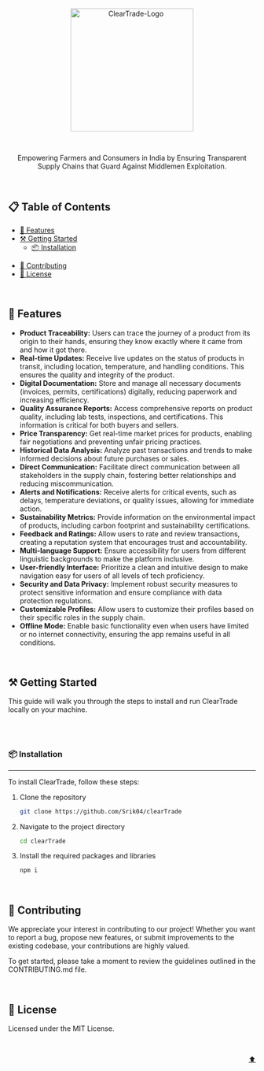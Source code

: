 <br>

<div id="top">
<p align="center">
  <a href="https://github.com/Srik04/clearTrade" target="_blank" rel="noopener noreferrer">
    <img width="250" src="https://i.postimg.cc/zv1WWPsD/Clear-Trade-Logo-photoshopped.png" alt="ClearTrade-Logo">
  </a>
</p> 
</div>

<div align="center">
<!--
[![Status](https://img.shields.io/badge/status-active-success.svg)]()
[![GitHub Issues](https://img.shields.io/github/issues/[Your GitHub Username]/ClearTrade.svg)](https://github.com/[Your GitHub Username]/ClearTrade/issues)
[![GitHub Pull Requests](https://img.shields.io/github/issues-pr/[Your GitHub Username]/ClearTrade)](https://github.com/[Your GitHub Username]/ClearTrade/pulls)
[![License](https://img.shields.io/badge/license-MIT-yellow.svg)](LICENSE.md)
-->
</div>

<br>

<p align="center">Empowering Farmers and Consumers in India by Ensuring Transparent Supply Chains that Guard Against Middlemen Exploitation.</p>

<br>

## 📋 Table of Contents

- [🌟 Features](#-features)
- [⚒️ Getting Started](#️-getting-started)
  <!-- - [⚙️ Prerequisites](#️-prerequisites) -->
  - [📦 Installation](#-installation)
<!-- - [🎯 Usage](#-usage)
- [🖼️ Screenshots](#️-screenshots) -->
- [🤝 Contributing](#-contributing)
- [📄 License](#-license)

<br>

## 🌟 Features

- **Product Traceability:** Users can trace the journey of a product from its origin to their hands, ensuring they know exactly where it came from and how it got there.
- **Real-time Updates:** Receive live updates on the status of products in transit, including location, temperature, and handling conditions. This ensures the quality and integrity of the product.
- **Digital Documentation:** Store and manage all necessary documents (invoices, permits, certifications) digitally, reducing paperwork and increasing efficiency.
- **Quality Assurance Reports:** Access comprehensive reports on product quality, including lab tests, inspections, and certifications. This information is critical for both buyers and sellers.
- **Price Transparency:** Get real-time market prices for products, enabling fair negotiations and preventing unfair pricing practices.
- **Historical Data Analysis:** Analyze past transactions and trends to make informed decisions about future purchases or sales.
- **Direct Communication:** Facilitate direct communication between all stakeholders in the supply chain, fostering better relationships and reducing miscommunication.
- **Alerts and Notifications:** Receive alerts for critical events, such as delays, temperature deviations, or quality issues, allowing for immediate action.
- **Sustainability Metrics:** Provide information on the environmental impact of products, including carbon footprint and sustainability certifications.
- **Feedback and Ratings:** Allow users to rate and review transactions, creating a reputation system that encourages trust and accountability.
- **Multi-language Support:** Ensure accessibility for users from different linguistic backgrounds to make the platform inclusive.
- **User-friendly Interface:** Prioritize a clean and intuitive design to make navigation easy for users of all levels of tech proficiency.
- **Security and Data Privacy:** Implement robust security measures to protect sensitive information and ensure compliance with data protection regulations.
- **Customizable Profiles:** Allow users to customize their profiles based on their specific roles in the supply chain.
- **Offline Mode:** Enable basic functionality even when users have limited or no internet connectivity, ensuring the app remains useful in all conditions.

<br>

## ⚒️ Getting Started

This guide will walk you through the steps to install and run ClearTrade locally on your machine.

<br>

<!--
### ⚙️ Prerequisites

---

Before you begin, make sure you have the following software installed on your machine:

-->
<br>

### 📦 Installation

---

To install ClearTrade, follow these steps:

1. Clone the repository
   ```bash
   git clone https://github.com/Srik04/clearTrade
   ```
2. Navigate to the project directory

   ```bash
   cd clearTrade
   ```
   
3. Install the required packages and libraries
   ```bash
   npm i
   ```
  <br>
  
<!--  
## 🎯 Usage

[Provide examples or code snippets demonstrating how to use your project. Include any important information about inputs, outputs, or expected behavior.]

<br>

## 🖼️ Screenshots

[Include screenshots or images that showcase your project. This section is optional but can be very helpful for visualizing the project.]

<br>
-->
## 🤝 Contributing

We appreciate your interest in contributing to our project! Whether you want to report a bug, propose new features, or submit improvements to the existing codebase, your contributions are highly valued.

To get started, please take a moment to review the guidelines outlined in the CONTRIBUTING.md file.

<br>

## 📄 License

Licensed under the MIT License.

<br>

<p align="right"><a href="#top">⬆️</a></p>
